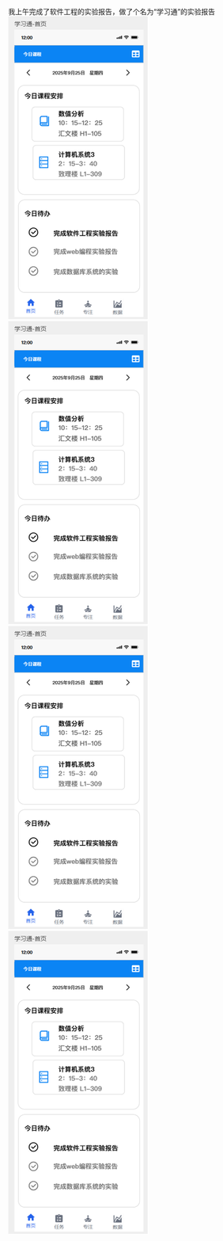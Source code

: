 我上午完成了软件工程的实验报告，做了个名为“学习通”的实验报告
![首页](./picture/d599c634-2153-45d2-806f-367c4decca39.png)
![任务](./picture/d599c634-2153-45d2-806f-367c4decca39.png)
![专注](./picture/d599c634-2153-45d2-806f-367c4decca39.png)
![数据](./picture/d599c634-2153-45d2-806f-367c4decca39.png)
